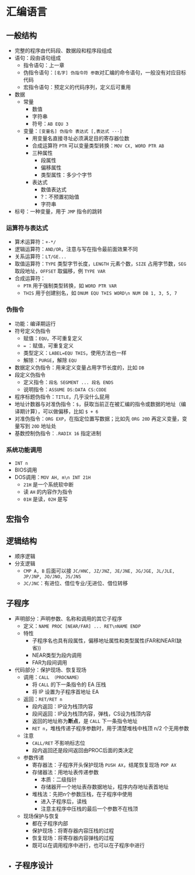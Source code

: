 # 汇编语言

## 一般结构

- 完整的程序由代码段、数据段和程序段组成
- 语句：段由语句组成
	- 指令语句：上一章
	- 伪指令语句：`[名字] 伪指令符 参数`对汇编的命令语句，一般没有对应目标代码
	- 宏指令语句：预定义的代码序列，定义后可重用
- 数据
	- 常量
		- 数值
		- 字符串
		- 符号：`AB EQU 3`
	- 变量：`[变量名] 伪指令 表达式 [,表达式 ···]`
		- 用变量名直接寻址必须满足目的寄存器位数
		- 合成运算符 `PTR` 可以变量类型转换：`MOV CX, WORD PTR AB`
		- 三种属性
			- 段属性
			- 偏移属性
			- 类型属性：多少个字节
		- 表达式
			- 数值表达式
			- ?：不预置初始值
			- 字符串
- 标号：一种变量，用于 `JMP` 指令的跳转

### 运算符与表达式

- 算术运算符：`+-*/`
- 逻辑运算符：`AND/OR`，注意与写在指令最前面效果不同
- 关系运算符：`LT/GE...`
- 取值运算符：`TYPE` 类型字节长度，`LENGTH` 元素个数，`SIZE` 占用字节数，`SEG` 取段地址，`OFFSET` 取偏移，例 `TYPE VAR`
- 合成运算符：
	- `PTR` 用于强制类型转换，如 `WORD PTR VAR`
	- `THIS` 用于创建别名，如 `DNUM EQU THIS WORD\n NUM DB 1, 3, 5, 7`

### 伪指令

- 功能：编译期运行
- 符号定义伪指令
	- 赋值：`EQU`，不可重复定义
	- `=` ：赋值，可重复定义
	- 类型定义：`LABEL=EQU THIS`，使用方法也一样
	- 解除：`PURGE`，解除 `EQU`
- 数据定义伪指令：用来定义变量占用字节长度的，比如 `DB`
- 段定义伪指令
	- 定义指令：`段名 SEGMENT ... 段名 ENDS`
	- 说明指令：`ASSUME DS:DATA CS:CODE`
- 程序标题伪指令：`TITLE`，几乎没什么屁用
- 地址计数器与对准伪指令：`$`，获取当前正在被汇编的指令或数据的地址（编译期计算），可以做偏移，比如 `$ + 6`
- 对准伪指令：`ORG EXP`，在指定位置写数据；比如先 `ORG 20D` 再定义变量，变量写到 `20D` 地址处
- 基数控制伪指令：`.RADIX 16` 指定进制

### 系统功能调用

- `INT n`
- BIOS调用
- DOS调用：`MOV AH, m\n INT 21H`
	- `21H` 是一个系统软中断
	- 读 `AH` 的内容作为指令
	- `01H` 是读，`02H` 是写

## 宏指令

## 逻辑结构

- 顺序逻辑
- 分支逻辑
	- `CMP A, B` 后面可以接 `JC/HNC, JZ/JNZ, JE/JNE, JG/JGE, JL/JLE, JP/JNP, JO/JNO, JS/JNS`
	- `JC/JNC`：有进位、借位专业/无进位、借位转移

## 子程序

- 声明部分：声明参数、名称和调用的其它子程序
	- 定义：`NAME PROC [NEAR/FAR] ... RET\nNAME ENDP`
	- 特性
		- 子程序名也具有段属性，偏移地址属性和类型属性(FAR和NEAR(缺省))
		- NEAR类型为段内调用
		- FAR为段间调用
- 代码部分：保护现场、恢复现场
	- 调用：`CALL （PROCNAME）`
		- 将 `CALL` 的下一条指令的 EA 压栈
		- 将 IP 设置为子程序首地址 EA
	- 返回：`RET/RET n`
		- 段内返回：IP设为栈顶内容
		- 段间返回：IP设为栈顶内容，弹栈，CS设为栈顶内容
		- 返回的地址称为**断点**，是 `CALL` 下一条指令地址
		- `RET n`，堆栈传递子程序参数时，用于清楚堆栈中栈顶 n/2 个无用参数
	- 注意
		- `CALL/RET` 不影响标志位
		- 段内返回还是段间返回由PROC后面的类决定
	- 参数传递
		- 寄存器法：子程序开头保护现场 `PUSH AX`，结尾恢复现场 `POP AX`
		- 存储器法：用地址表传递参数
			- 本质：二级指针
			- 存储器开一个地址表存数据地址，程序内存地址表首地址
		- 堆栈法：先把n个参数压栈，在子程序中使用
			- 进入子程序后，读栈
			- 注意主程序中压栈的最后一个参数不在栈顶
	- 现场保护与恢复
		- 都在子程序内部
		- 保护现场：将寄存器内容压栈的过程
		- 恢复现场：将寄存器内容弹栈的过程
		- 既可以在调用程序中进行，也可以在子程序中进行
- 子程序设计
	- 